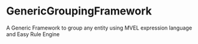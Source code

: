 # GenericGroupingFramework
A Generic Framework to group any entity using MVEL expression language and Easy Rule Engine
